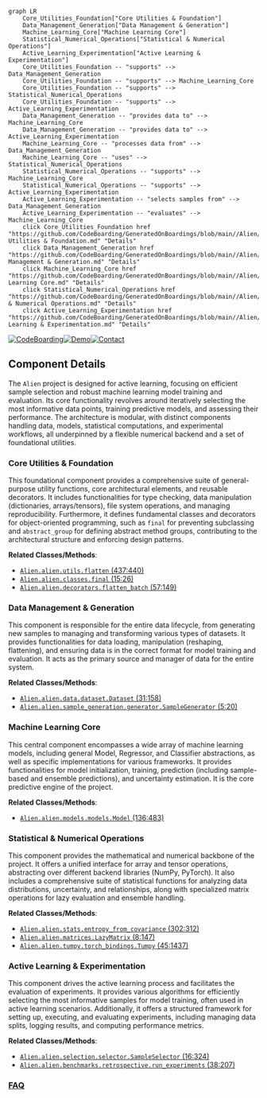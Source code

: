 ```mermaid
graph LR
    Core_Utilities_Foundation["Core Utilities & Foundation"]
    Data_Management_Generation["Data Management & Generation"]
    Machine_Learning_Core["Machine Learning Core"]
    Statistical_Numerical_Operations["Statistical & Numerical Operations"]
    Active_Learning_Experimentation["Active Learning & Experimentation"]
    Core_Utilities_Foundation -- "supports" --> Data_Management_Generation
    Core_Utilities_Foundation -- "supports" --> Machine_Learning_Core
    Core_Utilities_Foundation -- "supports" --> Statistical_Numerical_Operations
    Core_Utilities_Foundation -- "supports" --> Active_Learning_Experimentation
    Data_Management_Generation -- "provides data to" --> Machine_Learning_Core
    Data_Management_Generation -- "provides data to" --> Active_Learning_Experimentation
    Machine_Learning_Core -- "processes data from" --> Data_Management_Generation
    Machine_Learning_Core -- "uses" --> Statistical_Numerical_Operations
    Statistical_Numerical_Operations -- "supports" --> Machine_Learning_Core
    Statistical_Numerical_Operations -- "supports" --> Active_Learning_Experimentation
    Active_Learning_Experimentation -- "selects samples from" --> Data_Management_Generation
    Active_Learning_Experimentation -- "evaluates" --> Machine_Learning_Core
    click Core_Utilities_Foundation href "https://github.com/CodeBoarding/GeneratedOnBoardings/blob/main//Alien/Core Utilities & Foundation.md" "Details"
    click Data_Management_Generation href "https://github.com/CodeBoarding/GeneratedOnBoardings/blob/main//Alien/Data Management & Generation.md" "Details"
    click Machine_Learning_Core href "https://github.com/CodeBoarding/GeneratedOnBoardings/blob/main//Alien/Machine Learning Core.md" "Details"
    click Statistical_Numerical_Operations href "https://github.com/CodeBoarding/GeneratedOnBoardings/blob/main//Alien/Statistical & Numerical Operations.md" "Details"
    click Active_Learning_Experimentation href "https://github.com/CodeBoarding/GeneratedOnBoardings/blob/main//Alien/Active Learning & Experimentation.md" "Details"
```
[![CodeBoarding](https://img.shields.io/badge/Generated%20by-CodeBoarding-9cf?style=flat-square)](https://github.com/CodeBoarding/GeneratedOnBoardings)[![Demo](https://img.shields.io/badge/Try%20our-Demo-blue?style=flat-square)](https://www.codeboarding.org/demo)[![Contact](https://img.shields.io/badge/Contact%20us%20-%20contact@codeboarding.org-lightgrey?style=flat-square)](mailto:contact@codeboarding.org)

## Component Details

The `Alien` project is designed for active learning, focusing on efficient sample selection and robust machine learning model training and evaluation. Its core functionality revolves around iteratively selecting the most informative data points, training predictive models, and assessing their performance. The architecture is modular, with distinct components handling data, models, statistical computations, and experimental workflows, all underpinned by a flexible numerical backend and a set of foundational utilities.

### Core Utilities & Foundation
This foundational component provides a comprehensive suite of general-purpose utility functions, core architectural elements, and reusable decorators. It includes functionalities for type checking, data manipulation (dictionaries, arrays/tensors), file system operations, and managing reproducibility. Furthermore, it defines fundamental classes and decorators for object-oriented programming, such as `final` for preventing subclassing and `abstract_group` for defining abstract method groups, contributing to the architectural structure and enforcing design patterns.


**Related Classes/Methods**:

- <a href="https://github.com/Sanofi-Public/Alien/blob/master/alien/utils.py#L437-L440" target="_blank" rel="noopener noreferrer">`Alien.alien.utils.flatten` (437:440)</a>
- <a href="https://github.com/Sanofi-Public/Alien/blob/master/alien/classes.py#L15-L26" target="_blank" rel="noopener noreferrer">`Alien.alien.classes.final` (15:26)</a>
- <a href="https://github.com/Sanofi-Public/Alien/blob/master/alien/decorators.py#L57-L149" target="_blank" rel="noopener noreferrer">`Alien.alien.decorators.flatten_batch` (57:149)</a>


### Data Management & Generation
This component is responsible for the entire data lifecycle, from generating new samples to managing and transforming various types of datasets. It provides functionalities for data loading, manipulation (reshaping, flattening), and ensuring data is in the correct format for model training and evaluation. It acts as the primary source and manager of data for the entire system.


**Related Classes/Methods**:

- <a href="https://github.com/Sanofi-Public/Alien/blob/master/alien/data/dataset.py#L31-L158" target="_blank" rel="noopener noreferrer">`Alien.alien.data.dataset.Dataset` (31:158)</a>
- <a href="https://github.com/Sanofi-Public/Alien/blob/master/alien/sample_generation/generator.py#L5-L20" target="_blank" rel="noopener noreferrer">`Alien.alien.sample_generation.generator.SampleGenerator` (5:20)</a>


### Machine Learning Core
This central component encompasses a wide array of machine learning models, including general Model, Regressor, and Classifier abstractions, as well as specific implementations for various frameworks. It provides functionalities for model initialization, training, prediction (including sample-based and ensemble predictions), and uncertainty estimation. It is the core predictive engine of the project.


**Related Classes/Methods**:

- <a href="https://github.com/Sanofi-Public/Alien/blob/master/alien/models/models.py#L136-L483" target="_blank" rel="noopener noreferrer">`Alien.alien.models.models.Model` (136:483)</a>


### Statistical & Numerical Operations
This component provides the mathematical and numerical backbone of the project. It offers a unified interface for array and tensor operations, abstracting over different backend libraries (NumPy, PyTorch). It also includes a comprehensive suite of statistical functions for analyzing data distributions, uncertainty, and relationships, along with specialized matrix operations for lazy evaluation and ensemble handling.


**Related Classes/Methods**:

- <a href="https://github.com/Sanofi-Public/Alien/blob/master/alien/stats.py#L302-L312" target="_blank" rel="noopener noreferrer">`Alien.alien.stats.entropy_from_covariance` (302:312)</a>
- <a href="https://github.com/Sanofi-Public/Alien/blob/master/alien/matrices.py#L8-L147" target="_blank" rel="noopener noreferrer">`Alien.alien.matrices.LazyMatrix` (8:147)</a>
- <a href="https://github.com/Sanofi-Public/Alien/blob/master/alien/tumpy/torch_bindings.py#L45-L1437" target="_blank" rel="noopener noreferrer">`Alien.alien.tumpy.torch_bindings.Tumpy` (45:1437)</a>


### Active Learning & Experimentation
This component drives the active learning process and facilitates the evaluation of experiments. It provides various algorithms for efficiently selecting the most informative samples for model training, often used in active learning scenarios. Additionally, it offers a structured framework for setting up, executing, and evaluating experiments, including managing data splits, logging results, and computing performance metrics.


**Related Classes/Methods**:

- <a href="https://github.com/Sanofi-Public/Alien/blob/master/alien/selection/selector.py#L16-L324" target="_blank" rel="noopener noreferrer">`Alien.alien.selection.selector.SampleSelector` (16:324)</a>
- <a href="https://github.com/Sanofi-Public/Alien/blob/master/alien/benchmarks/retrospective.py#L38-L207" target="_blank" rel="noopener noreferrer">`Alien.alien.benchmarks.retrospective.run_experiments` (38:207)</a>




### [FAQ](https://github.com/CodeBoarding/GeneratedOnBoardings/tree/main?tab=readme-ov-file#faq)